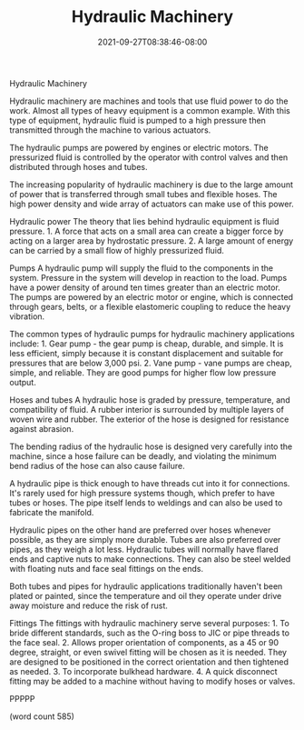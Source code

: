 ﻿---
title: "Hydraulic Machinery"
date: 2021-09-27T08:38:46-08:00
description: "Excavation Equipment Tips for Web Success"
featured_image: "/images/Excavation Equipment.jpg"
tags: ["Excavation Equipment"]
---

Hydraulic Machinery

Hydraulic machinery are machines and tools that use
fluid power to do the work.  Almost all types of
heavy equipment is a common example.  With this type
of equipment, hydraulic fluid is pumped to a high
pressure then transmitted through the machine to
various actuators.  

The hydraulic pumps are powered by engines or electric
motors.  The pressurized fluid is controlled by the
operator with control valves and then distributed
through hoses and tubes.  

The increasing popularity of hydraulic machinery is
due to the large amount of power that is transferred
through small tubes and flexible hoses.  The high 
power density and wide array of actuators can make 
use of this power.

Hydraulic power
The theory that lies behind hydraulic equipment is
fluid pressure.
	1.  A force that acts on a small area can 
create a bigger force by acting on a larger area
by hydrostatic pressure.
	2.  A large amount of energy can be carried
by a small flow of highly pressurized fluid.

Pumps
A hydraulic pump will supply the fluid to the
components in the system. Pressure in the system
will develop in reaction to the load.  Pumps have
a power density of around ten times greater than
an electric motor.  The pumps are powered by an
electric motor or engine, which is connected through
gears, belts, or a flexible elastomeric coupling
to reduce the heavy vibration.

The common types of hydraulic pumps for hydraulic
machinery applications include:
	1.  Gear pump - the gear pump is cheap, 
durable, and simple.  It is less efficient, simply
because it is constant displacement and suitable
for pressures that are below 3,000 psi.
	2.  Vane pump - vane pumps are cheap, simple,
and reliable.  They are good pumps for higher flow
low pressure output.

Hoses and tubes
A hydraulic hose is graded by pressure, temperature,
and compatibility of fluid.  A rubber interior is
surrounded by multiple layers of woven wire and
rubber.  The exterior of the hose is designed for
resistance against abrasion.  

The bending radius of the hydraulic hose is 
designed very carefully into the machine, since
a hose failure can be deadly, and violating the
minimum bend radius of the hose can also cause
failure.

A hydraulic pipe is thick enough to have threads
cut into it for connections.  It's rarely used
for high pressure systems though, which prefer to
have tubes or hoses.  The pipe itself lends to
weldings and can also be used to fabricate the
manifold.  

Hydraulic pipes on the other hand are preferred
over hoses whenever possible, as they are simply
more durable.  Tubes are also preferred over pipes,
as they weigh a lot less.  Hydraulic tubes will
normally have flared ends and captive nuts to
make connections.  They can also be steel welded
with floating nuts and face seal fittings on the
ends.  

Both tubes and pipes for hydraulic applications
traditionally haven't been plated or painted,
since the temperature and oil they operate under
drive away moisture and reduce the risk of rust.

Fittings
The fittings with hydraulic machinery serve
several purposes:
	1.  To bride different standards, such
as the O-ring boss to JIC or pipe threads to the
face seal.
	2.  Allows proper orientation of 
components, as a 45 or 90 degree, straight, or
even swivel fitting will be chosen as it is 
needed.  They are designed to be positioned in
the correct orientation and then tightened as
needed.
	3.  To incorporate bulkhead hardware.
	4.  A quick disconnect fitting may be 
added to a machine without having to modify hoses
or valves.

PPPPP

(word count 585)
